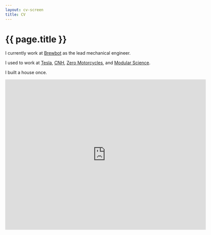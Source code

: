 ```yaml
---
layout: cv-screen
title: CV
---
```

# {{ page.title }}

I currently work at [Brewbot](http://www.brewbot.io) as the lead mechanical engineer.

I used to work at [Tesla](http://www.teslamotors.com), [CNH](http://www.CNH.com), [Zero Motorcycles](http://www.zeromotorcycles.com), and [Modular Science](http://www.modularscience.com).

I built a house once.

<center><iframe width="640" height="480" src="https://www.youtube-nocookie.com/embed/WWfQMmbPybI?rel=0&amp;controls=0&amp;showinfo=0" frameborder="0" allowfullscreen></iframe></center>
